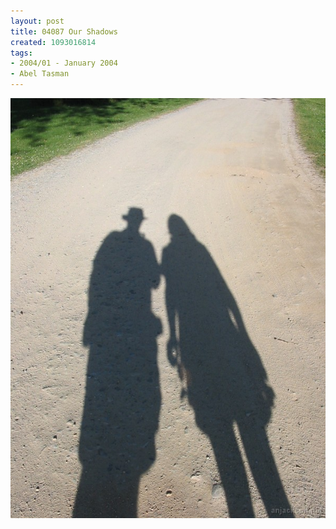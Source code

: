 ```yaml
---
layout: post
title: 04087 Our Shadows
created: 1093016814
tags:
- 2004/01 - January 2004
- Abel Tasman
---
```


<img src="/image/images/04087_our_shadows-1415.jpg"/>


